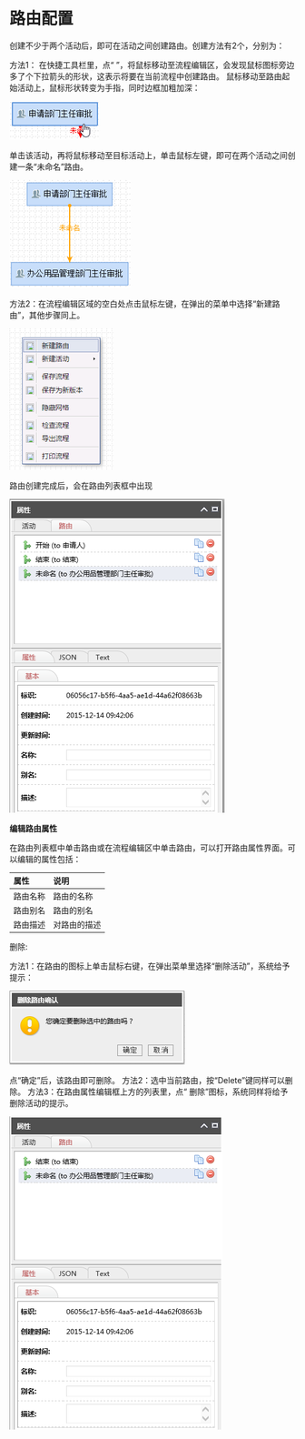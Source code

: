 # 路由配置

创建不少于两个活动后，即可在活动之间创建路由。创建方法有2个，分别为： 

方法1： 在快捷工具栏里，点“ ”，将鼠标移动至流程编辑区，会发现鼠标图标旁边多了个下拉箭头的形状，这表示将要在当前流程中创建路由。 鼠标移动至路由起始活动上，鼠标形状转变为手指，同时边框加粗加深：

![](../../../.gitbook/assets/image%20%2879%29.png)

单击该活动，再将鼠标移动至目标活动上，单击鼠标左键，即可在两个活动之间创建一条“未命名”路由。

![](../../../.gitbook/assets/image%20%28185%29.png)

方法2：在流程编辑区域的空白处点击鼠标左键，在弹出的菜单中选择“新建路由”，其他步骤同上。

![](../../../.gitbook/assets/image%20%28157%29.png)

路由创建完成后，会在路由列表框中出现



![](../../../.gitbook/assets/image%20%28114%29.png)

  **编辑路由属性**

在路由列表框中单击路由或在流程编辑区中单击路由，可以打开路由属性界面。可以编辑的属性包括：

| **属性** | **说明** |
| :--- | :--- |
| 路由名称 | 路由的名称 |
| 路由别名 | 路由的别名 |
| 路由描述 | 对路由的描述 |

删除:

方法1：在路由的图标上单击鼠标右键，在弹出菜单里选择“删除活动”，系统给予提示：

![](../../../.gitbook/assets/image%20%28146%29.png)

点“确定”后，该路由即可删除。 方法2：选中当前路由，按“Delete”键同样可以删除。 方法3：在路由属性编辑框上方的列表里，点“ 删除”图标，系统同样将给予删除活动的提示。

![](../../../.gitbook/assets/image%20%28147%29.png)

